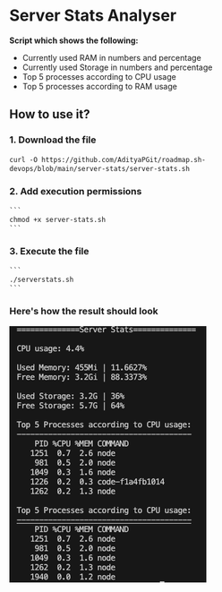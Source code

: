 # Server Stats Analyser

**Script which shows the following:**
- Currently used RAM in numbers and percentage
- Currently used Storage in numbers and percentage
- Top 5 processes according to CPU usage
- Top 5 processes according to RAM usage

## How to use it?

### 1. Download the file

    curl -O https://github.com/AdityaPGit/roadmap.sh-devops/blob/main/server-stats/server-stats.sh 

### 2. Add execution permissions
    ```
    chmod +x server-stats.sh
    ```

### 3. Execute the file

    ```
    ./serverstats.sh
    ```

### Here's how the result should look

![Output screenshot](screenshot.png)